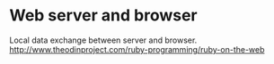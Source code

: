 # Web server and browser  
Local data exchange between server and browser.  
http://www.theodinproject.com/ruby-programming/ruby-on-the-web  
